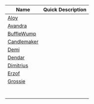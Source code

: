 | Name                                                                   | Quick Description |
| ---------------------------------------------------------------------- | ----------------- |
| [Aloy](https://lachlandog.github.io/TheWik/NPCs/Aloy)               |                   |
| [Avandra](https://lachlandog.github.io/TheWik/NPCs/Avandra)         |                   |
| [BuffleWump](https://lachlandog.github.io/TheWik/NPCs/BuffleWump)   |                   |
| [Candlemaker](https://lachlandog.github.io/TheWik/NPCs/Candlemaker) |                   |
| [Demi](https://lachlandog.github.io/TheWik/NPCs/Demi)               |                   |
| [Dendar](https://lachlandog.github.io/TheWik/NPCs/Dendar)           |                   |
| [Dimitrius](https://lachlandog.github.io/TheWik/NPCs/Dimitrius)     |                   |
| [Erzof](https://lachlandog.github.io/TheWik/NPCs/Erzof)             |                   |
| [Grossie](https://lachlandog.github.io/TheWik/NPCs/Grossie)         |                   |
|                                                                        |                   |
|                                                                        |                   |
|                                                                        |                   |
|                                                                        |                   |
|                                                                        |                   |
|                                                                        |                   |
|                                                                        |                   |
